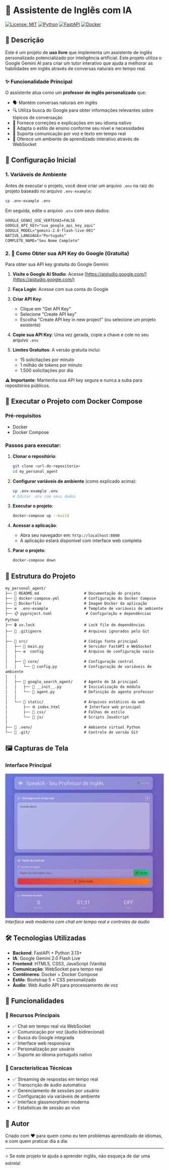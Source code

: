# 🤖 Assistente de  Inglês com IA

[![License: MIT](https://img.shields.io/badge/License-MIT-yellow.svg)](https://opensource.org/licenses/MIT)
[![Python](https://img.shields.io/badge/python-3.13+-blue.svg)](https://www.python.org/downloads/)
[![FastAPI](https://img.shields.io/badge/FastAPI-0.68+-green.svg)](https://fastapi.tiangolo.com/)
[![Docker](https://img.shields.io/badge/docker-%230db7ed.svg?logo=docker&logoColor=white)](https://www.docker.com/)

## 📖 Descrição

Este é um projeto de **uso livre** que implementa um assistente de inglês personalizado potencializado por inteligência artificial. Este projeto utiliza o Google Gemini AI para criar um tutor interativo que ajuda a melhorar as habilidades em inglês através de conversas naturais em tempo real.

### ✨ Funcionalidade Principal

O assistente atua como um **professor de inglês personalizado** que:

- 🗣️ Mantém conversas naturais em inglês
- 🔍 Utiliza busca do Google para obter informações relevantes sobre tópicos de conversação
- 📝 Fornece correções e explicações em seu idioma nativo
- 🎯 Adapta o estilo de ensino conforme seu nível e necessidades
- 🎤 Suporta comunicação por voz e texto em tempo real
- 💬 Oferece um ambiente de aprendizado interativo através de WebSocket

## 🚀 Configuração Inicial

### 1. Variáveis de Ambiente

Antes de executar o projeto, você deve criar um arquivo `.env` na raiz do projeto baseado no arquivo `.env-example`:

```bash
cp .env-example .env
```

Em seguida, edite o arquivo `.env` com seus dados:

```env
GOOGLE_GENAI_USE_VERTEXAI=FALSE
GOOGLE_API_KEY="sua_google_api_key_aqui"
GOOGLE_MODEL="gemini-2.0-flash-live-001"
NATIVE_LANGUAGE="Português"
COMPLETE_NAME="Seu Nome Completo"
```

### 2. 🔑 Como Obter sua API Key do Google (Gratuita)

Para obter sua API key gratuita do Google Gemini:

1. **Visite o Google AI Studio**: Acesse [https://aistudio.google.com/](https://aistudio.google.com/)

2. **Faça Login**: Acesse com sua conta do Google

3. **Criar API Key**: 
   - Clique em "Get API Key" 
   - Selecione "Create API key"
   - Escolha "Create API key in new project" (ou selecione um projeto existente)

4. **Copie sua API Key**: Uma vez gerada, copie a chave e cole no seu arquivo `.env`

5. **Limites Gratuitos**: A versão gratuita inclui:
   - 15 solicitações por minuto
   - 1 milhão de tokens por minuto
   - 1.500 solicitações por dia

**⚠️ Importante**: Mantenha sua API key segura e nunca a suba para repositórios públicos.

## 🐳 Executar o Projeto com Docker Compose

### Pré-requisitos
- Docker
- Docker Compose

### Passos para executar:

1. **Clonar o repositório**:
   ```bash
   git clone <url-do-repositorio>
   cd my_personal_agent
   ```

2. **Configurar variáveis de ambiente** (como explicado acima):
   ```bash
   cp .env-example .env
   # Editar .env com seus dados
   ```

3. **Executar o projeto**:
   ```bash
   docker-compose up --build
   ```

4. **Acessar a aplicação**:
   - Abra seu navegador em: `http://localhost:8000`
   - A aplicação estará disponível com interface web completa

5. **Parar o projeto**:
   ```bash
   docker-compose down
   ```

## 📁 Estrutura do Projeto

```
my_personal_agent/
├── 📄 README.md                    # Documentação do projeto
├── 🐳 docker-compose.yml           # Configuração do Docker Compose
├── 🐳 Dockerfile                   # Imagem Docker da aplicação
├── ⚙️  .env-example                # Template de variáveis de ambiente
├── 📋 pyproject.toml               # Configuração e dependências Python
├── 🔒 uv.lock                      # Lock file de dependências
├── 🙈 .gitignore                   # Arquivos ignorados pelo Git
│
├── 📂 src/                         # Código fonte principal
│   ├── 🐍 main.py                  # Servidor FastAPI e WebSocket
│   ├── ⚙️  config                  # Arquivo de configuração vazio
│   │
│   ├── 📂 core/                    # Configuração central
│   │   └── 🐍 config.py            # Configuração de variáveis de ambiente
│   │
│   ├── 📂 google_search_agent/     # Agente de IA principal
│   │   ├── 🐍 __init__.py          # Inicialização do módulo
│   │   └── 🐍 agent.py             # Definição do agente professor
│   │
│   └── 📂 static/                  # Arquivos estáticos da web
│       ├── 🌐 index.html           # Interface web principal
│       ├── 📂 css/                 # Folhas de estilo
│       └── 📂 js/                  # Scripts JavaScript
│
├── 📂 .venv/                       # Ambiente virtual Python
└── 📂 .git/                        # Controle de versão Git
```

## 🖼️ Capturas de Tela

### Interface Principal
![Interface Principal](./screenshots/main_interface.png)
*Interface web moderna com chat em tempo real e controles de áudio*


## 🛠️ Tecnologias Utilizadas

- **Backend**: FastAPI + Python 3.13+
- **IA**: Google Gemini 2.0 Flash Live
- **Frontend**: HTML5, CSS3, JavaScript (Vanilla)
- **Comunicação**: WebSocket para tempo real
- **Contêineres**: Docker + Docker Compose
- **Estilo**: Bootstrap 5 + CSS personalizado
- **Áudio**: Web Audio API para processamento de voz

## 📝 Funcionalidades

### 🎯 Recursos Principais
- ✅ Chat em tempo real via WebSocket
- ✅ Comunicação por voz (áudio bidirecional)
- ✅ Busca do Google integrada
- ✅ Interface web responsiva
- ✅ Personalização por usuário
- ✅ Suporte ao idioma português nativo

### 🔧 Características Técnicas
- ✅ Streaming de respostas em tempo real
- ✅ Transcrição de áudio automática
- ✅ Gerenciamento de sessões por usuário
- ✅ Configuração via variáveis de ambiente
- ✅ Interface glassmorphism moderna
- ✅ Estatísticas de sessão ao vivo


## 👥 Autor

Criado com ❤️ para quem como eu tem problemas aprendizado de idiomas, e com quem praticar dia a dia.

---

⭐ Se este projeto te ajuda a aprender inglês, não esqueça de dar uma estrela!
